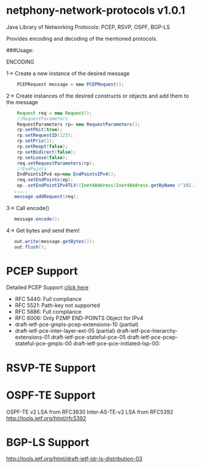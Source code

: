 netphony-network-protocols v1.0.1
=================================

Java Library of Networking Protocols: PCEP, RSVP, OSPF, BGP-LS

Provides encoding and decoding of the mentioned protocols.

###Usage:

ENCODING

1-> Create a new instance of the desired message
 ```java
     PCEPRequest message = new PCEPRequest();
 ```
2-> Create instances of the desired constructs or objects and add them to the message
 ```java
     Request req = new Request();
     //RequestParameters
     RequestParameters rp= new RequestParameters();
     rp.setPbit(true);				
     rp.setRequestID(123);		
     rp.setPrio(1);		
     rp.setReopt(false);	
     rp.setBidirect(false);
     rp.setLoose(false);
     req.setRequestParameters(rp);
     //EndPoints
     EndPointsIPv4 ep=new EndPointsIPv4();				
     req.setEndPoints(ep);
     ep..setEndPointIPv4TLV((Inet4Address)Inet4Address.getByName ("192.168.1.3");
	.....
    message.addRequest(req); 	
 ```
3-> Call encode()
```java
   message.encode();
```
4-> Get bytes and send them!
```java
   out.write(message.getBytes());
   out.flush();
```
# PCEP Support

Detailed PCEP Support [click here](doc/PCEP_Support.md)

* RFC 5440: Full compliance
* RFC 5521: Path-key not supported
* RFC 5886: Full compliance
* RFC 6006: Only P2MP END-POINTS Object for IPv4
* draft-ietf-pce-gmpls-pcep-extensions-10 (partial)
* draft-ietf-pce-inter-layer-ext-05 (partial)
draft-ietf-pce-hierarchy-extensions-01
draft-ietf-pce-stateful-pce-05
draft-ietf-pce-pcep-stateful-pce-gmpls-00
draft-ietf-pce-pce-initiated-lsp-00:
 
# RSVP-TE Support

# OSPF-TE Support
OSPF-TE v2 LSA from RFC3630
Inter-AS-TE-v2 LSA from RFC5392 http://tools.ietf.org/html/rfc5392
# BGP-LS Support
http://tools.ietf.org/html/draft-ietf-idr-ls-distribution-03

